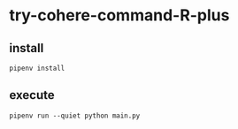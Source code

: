 # try-cohere-command-R-plus
## install
```
pipenv install
```

## execute
```
pipenv run --quiet python main.py
```
